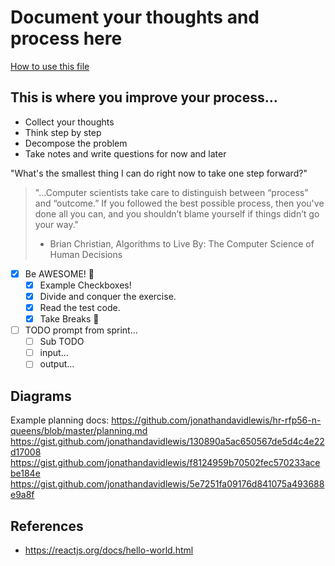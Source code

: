 # Document your thoughts and process here

[How to use this file](https://learn-2.galvanize.com/content_link/github.com/gSchool/docs.student-wiki/reading/Sprint-Planning.md)

## This is where you improve your process...
-  Collect your thoughts
-  Think step by step
-  Decompose the problem
-  Take notes and write questions for now and later

"What's the smallest thing I can do right now to take one step forward?"

> "...Computer scientists take care to distinguish between “process” and “outcome.” If you followed the best possible process, then you've done all you can, and you shouldn’t blame yourself if things didn’t go your way."
> - Brian Christian, Algorithms to Live By: The Computer Science of Human Decisions

- [x] Be AWESOME! 🤩
  - [x] Example Checkboxes!
  - [x] Divide and conquer the exercise.
  - [x] Read the test code.
  - [x] Take Breaks 🥰
- [ ] TODO prompt from sprint...
  - [ ] Sub TODO
  - [ ] input...
  - [ ] output...

## Diagrams

Example planning docs: https://github.com/jonathandavidlewis/hr-rfp56-n-queens/blob/master/planning.md
https://gist.github.com/jonathandavidlewis/130890a5ac650567de5d4c4e22d17008
https://gist.github.com/jonathandavidlewis/f8124959b70502fec570233acebe184e
https://gist.github.com/jonathandavidlewis/5e7251fa09176d841075a493688e9a8f

## References
- https://reactjs.org/docs/hello-world.html
